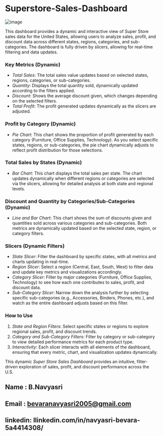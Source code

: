 # Superstore-Sales-Dashboard

![image](https://github.com/user-attachments/assets/2e5c941a-6c5a-417a-a15a-a3572dc8b629)


This dashboard provides a dynamic and interactive view of Super Store sales data for the United States, allowing users to analyze sales, profit, and discount data across different states, regions, categories, and sub-categories. The dashboard is fully driven by slicers, allowing for real-time filtering and data updates.

### Key Metrics (Dynamic)
- *Total Sales*: The total sales value updates based on selected states, regions, categories, or sub-categories.
- *Quantity*: Displays the total quantity sold, dynamically updated according to the filters applied.
- *Discount*: Shows the average discount given, which changes depending on the selected filters.
- *Total Profit*: The profit generated updates dynamically as the slicers are adjusted.

### Profit by Category (Dynamic)
- *Pie Chart*: This chart shows the proportion of profit generated by each category (Furniture, Office Supplies, Technology). As you select specific states, regions, or sub-categories, the pie chart dynamically adjusts to reflect profit distribution for those selections.

### Total Sales by States (Dynamic)
- *Bar Chart*: This chart displays the total sales per state. The chart updates dynamically when different regions or categories are selected via the slicers, allowing for detailed analysis at both state and regional levels.

### Discount and Quantity by Categories/Sub-Categories (Dynamic)
- *Line and Bar Chart*: This chart shows the sum of discounts given and quantities sold across various categories and sub-categories. Both metrics are dynamically updated based on the selected state, region, or category filters.

### Slicers (Dynamic Filters)
- *State Slicer*: Filter the dashboard by specific states, with all metrics and charts updating in real-time.
- *Region Slicer*: Select a region (Central, East, South, West) to filter data and update key metrics and visualizations accordingly.
- *Category Slicer*: Filter by major categories (Furniture, Office Supplies, Technology) to see how each one contributes to sales, profit, and discount data.
- *Sub-Category Slicer*: Narrow down the analysis further by selecting specific sub-categories (e.g., Accessories, Binders, Phones, etc.), and watch as the entire dashboard adjusts based on this filter.

### How to Use
1. *State and Region Filters*: Select specific states or regions to explore regional sales, profit, and discount trends.
2. *Category and Sub-Category Filters*: Filter by category or sub-category to view detailed performance metrics for each product type.
3. *Interactivity*: Each slicer interacts with all elements of the dashboard, ensuring that every metric, chart, and visualization updates dynamically.

This dynamic *Super Store Sales Dashboard* provides an intuitive, filter-driven exploration of sales, profit, and discount performance across the U.S.

## Name  : B.Navyasri
## Email : bevaranavyasri2005@gmail.com
## linkedin: llinkedin.com/in/navyasri-bevara-5a4414308/
